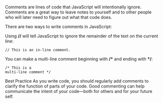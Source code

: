 Comments are lines of code that JavaScript will intentionally ignore. Comments are a great way to leave notes to yourself and to other people who will later need to figure out what that code does.

There are two ways to write comments in JavaScript:

Using **//** will tell JavaScript to ignore the remainder of the text on the current line:
```
// This is an in-line comment.
```
You can make a multi-line comment beginning with __/*__ and ending with __*/__:
```
/* This is a
multi-line comment */
```

Best Practice
As you write code, you should regularly add comments to clarify the function of parts of your code. Good commenting can help communicate the intent of your code—both for others and for your future self.

